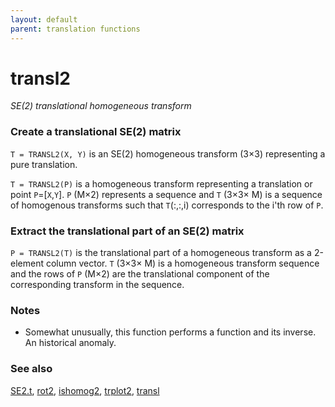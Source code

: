 ```yaml
---
layout: default
parent: translation functions
---
```

# transl2
_SE(2) translational homogeneous transform_
### Create a translational SE(2) matrix


```T = TRANSL2(X, Y)``` is an SE(2) homogeneous transform (3&times;3) representing a
pure translation.


```T = TRANSL2(P)``` is a homogeneous transform representing a translation or
point `P`=[`X`,`Y`]. `P` (M&times;2) represents a sequence and `T` (3&times;3&times; M) is a
sequence of homogenous transforms such that `T`(:,:,i) corresponds to the
i'th row of `P`.
### Extract the translational part of an SE(2) matrix


```P = TRANSL2(T)``` is the translational part of a homogeneous transform as a
2-element column vector.  `T` (3&times;3&times; M) is a homogeneous transform
sequence and the rows of `P` (M&times;2) are the translational component of the
corresponding transform in the sequence.
### Notes
* Somewhat unusually, this function performs a function and its inverse.  An    historical anomaly.

### See also

[SE2.t](SE2.t.md), [rot2](rot2.md), [ishomog2](ishomog2.md), [trplot2](trplot2.md), [transl](transl.md)
